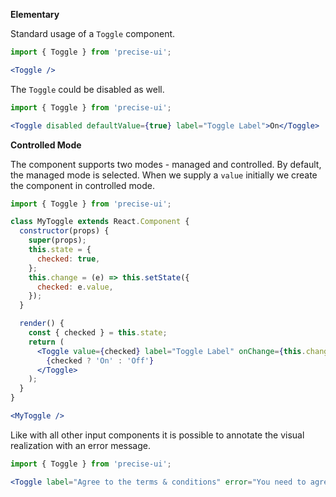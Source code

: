 **Elementary**

Standard usage of a `Toggle` component.

```jsx
import { Toggle } from 'precise-ui';

<Toggle />
```

The `Toggle` could be disabled as well.

```jsx
import { Toggle } from 'precise-ui';

<Toggle disabled defaultValue={true} label="Toggle Label">On</Toggle>
```

**Controlled Mode**

The component supports two modes - managed and controlled. By default, the managed mode is selected. When we supply a `value` initially we create the component in controlled mode.

```jsx
import { Toggle } from 'precise-ui';

class MyToggle extends React.Component {
  constructor(props) {
    super(props);
    this.state = {
      checked: true,
    };
    this.change = (e) => this.setState({
      checked: e.value,
    });
  }

  render() {
    const { checked } = this.state;
    return (
      <Toggle value={checked} label="Toggle Label" onChange={this.change}>
        {checked ? 'On' : 'Off'}
      </Toggle>
    );
  }
}

<MyToggle />
```

Like with all other input components it is possible to annotate the visual realization with an error message.

```jsx
import { Toggle } from 'precise-ui';

<Toggle label="Agree to the terms & conditions" error="You need to agree">Agree</Toggle>
```
